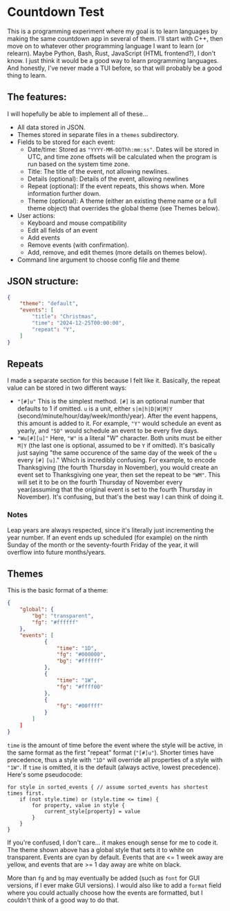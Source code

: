 # Countdown Test

This is a programming experiment where my goal is to learn languages by making the same countdown app in several of them. I'll start with C++, then move on to whatever other programming language I want to learn (or relearn). Maybe Python, Bash, Rust, JavaScript (HTML frontend?), I don't know. I just think it would be a good way to learn programming languages. And honestly, I've never made a TUI before, so that will probably be a good thing to learn.

## The features:

I will hopefully be able to implement all of these...

- All data stored in JSON.
- Themes stored in separate files in a `themes` subdirectory.
- Fields to be stored for each event:
  - Date/time: Stored as `"YYYY-MM-DDThh:mm:ss"`. Dates will be stored in UTC, and time zone offsets will be calculated when the program is run based on the system time zone.
  - Title: The title of the event, not allowing newlines.
  - Details (optional): Details of the event, allowing newlines
  - Repeat (optional): If the event repeats, this shows when. More information further down.
  - Theme (optional): A theme (either an existing theme name or a full theme object) that overrides the global theme (see Themes below).
- User actions:
  - Keyboard and mouse compatibility
  - Edit all fields of an event
  - Add events
  - Remove events (with confirmation).
  - Add, remove, and edit themes (more details on themes below).
- Command line argument to choose config file and theme

## JSON structure:

```json
{
    "theme": "default",
    "events": [
        "title": "Christmas",
        "time": "2024-12-25T00:00:00",
        "repeat": "Y",
    ]
}
```

## Repeats

I made a separate section for this because I felt like it. Basically, the repeat
value can be stored in two different ways:

- `"[#]u"`
This is the simplest method. `[#]` is an optional number that defaults to 1 if
omitted. `u` is a unit, either `s|m|h|D|W|M|Y` (second/minute/hour/day/week/month/year).
After the event happens, this amount is added to it. For example, `"Y"` would
schedule an event as yearly, and `"5D"` would schedule an event to be every five
days.
- `"Wu[#][u]"`
  Here, `"W"` is a literal "W" character. Both units must be either `M|Y` (the
last one is optional, assumed to be `Y` if omitted). It's basically just saying
"the same occurence of the same day of the week of the `u` every `[#]` `[u]`."
Which is incredibly confusing. For example, to encode Thanksgiving (the fourth
Thursday in November), you would create an event set to Thanksgiving one year,
then set the repeat to be `"WM"`. This will set it to be on the fourth Thursday
of November every year(assuming that the original event is set to the fourth
Thursday in November). It's confusing, but that's the best way I can think of
doing it.

### Notes
Leap years are always respected, since it's literally just incrementing the year
number. If an event ends up scheduled (for example) on the ninth Sunday of the
month or the seventy-fourth Friday of the year, it will overflow into future
months/years.

## Themes

This is the basic format of a theme:

```json
{
    "global": {
        "bg": "transparent",
        "fg": "#ffffff"
    },
    "events": [
            {
                "time": "1D",
                "fg": "#000000",
                "bg": "#ffffff"
            },
            {
                "time": "1W",
                "fg": "#ffff00"
            },
            {
                "fg": "#00ffff"
            }
        ]
    ]
}
```

`time` is the amount of time before the event where the style will be active, in
the same format as the first "repeat" format (`"[#]u"`). Shorter times have
precedence, thus a style with `"1D"` will override all properties of a style
with `"1W"`. If `time` is omitted, it is the default (always active, lowest
precedence). Here's some pseudocode:

```
for style in sorted_events { // assume sorted_events has shortest times first.
    if (not style.time) or (style.time <= time) {
        for property, value in style {
            current_style[property] = value
        }
    }
}
```

If you're confused, I don't care... it makes enough sense for me to code it. The
theme shown above has a global style that sets it to white on transparent.
Events are cyan by default. Events that are <= 1 week away are yellow, and
events that are >= 1 day away are white on black.

More than `fg` and `bg` may eventually be added (such as `font` for GUI
versions, if I ever make GUI versions). I would also like to add a `format`
field where you could actually choose how the events are formatted, but I
couldn't think of a good way to do that.
